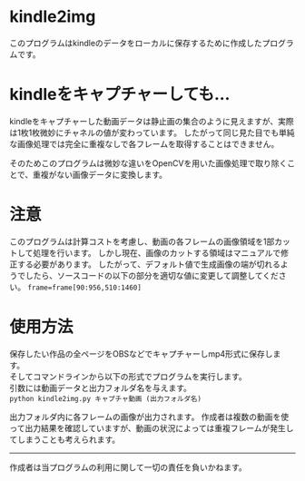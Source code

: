 # kindle2img

このプログラムはkindleのデータをローカルに保存するために作成したプログラムです。

# kindleをキャプチャーしても...
kindleをキャプチャーした動画データは静止画の集合のように見えますが、実際は1枚1枚微妙にチャネルの値が変わっています。
したがって同じ見た目でも単純な画像処理では完全に重複なしで各フレームを取得することはできません。


そのためこのプログラムは微妙な違いをOpenCVを用いた画像処理で取り除くことで、重複がない画像データに変換します。

# 注意
このプログラムは計算コストを考慮し、動画の各フレームの画像領域を1部カットして処理を行います。
しかし現在、画像のカットする領域はマニュアルで修正する必要があります。
したがって、デフォルト値で生成画像の端が切れるようでしたら、ソースコードの以下の部分を適切な値に変更して調整してください。
```frame=frame[90:956,510:1460]```

# 使用方法

保存したい作品の全ページをOBSなどでキャプチャーしmp4形式に保存します。<br>
そしてコマンドラインから以下の形式でプログラムを実行します。<br>
引数には動画データと出力フォルダ名を与えます。<br>
```python kindle2img.py キャプチャ動画 (出力フォルダ名)```


出力フォルダ内に各フレームの画像が出力されます。
作成者は複数の動画を使って出力結果を確認していますが、動画の状況によっては重複フレームが発生してしまうことも考えられます。

-------------------------------
作成者は当プログラムの利用に関して一切の責任を負いかねます。
